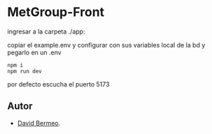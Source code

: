# MetGroup-Front
ingresar a la carpeta ./app: 

copiar el example.env y configurar con sus variables local de la bd y pegarlo en un .env

    npm i
    npm run dev 

por defecto escucha el puerto 5173



## Autor

- [David Bermeo](https://github.com/DaKa22).
